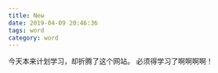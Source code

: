 ```yaml
---
title: New
date: 2019-04-09 20:46:36
tags: word
category: word
---
```



今天本来计划学习，却折腾了这个网站。 必须得学习了啊啊啊啊！
